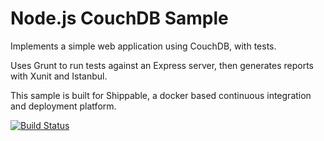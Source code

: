 Node.js CouchDB Sample
=================


Implements a simple web application using CouchDB, with tests.

Uses Grunt to run tests against an Express server, then generates reports with Xunit and Istanbul.

This sample is built for Shippable, a docker based continuous integration and deployment platform.


[![Build Status](https://api.shippable.com/projects/54d9cce25ab6cc13528b686e/badge?branchName=master)](https://app.shippable.com/projects/54d9cce25ab6cc13528b686e/builds/latest)
